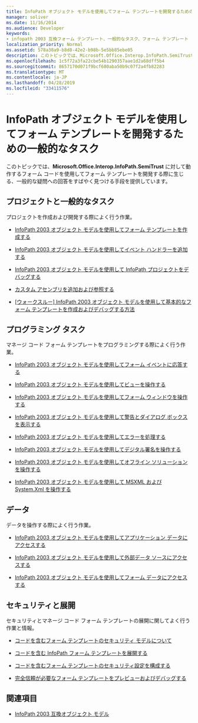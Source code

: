 ```yaml
---
title: InfoPath オブジェクト モデルを使用してフォーム テンプレートを開発するための一般的なタスク
manager: soliver
ms.date: 11/16/2014
ms.audience: Developer
keywords:
- infopath 2003 互換フォーム テンプレート、一般的なタスク、フォーム テンプレート [InfoPath 2007]、2003 互換を開発するための一般的なタスク
localization_priority: Normal
ms.assetid: 578a38a9-b8d8-42e2-b98b-5e5bb85ebe05
description: このトピックでは、Microsoft.Office.Interop.InfoPath.SemiTrust に対して動作するフォーム コードを使用してフォーム テンプレートを開発する際に生じる、一般的な疑問への回答をすばやく見つける手段を提供しています。
ms.openlocfilehash: 1c5f72a3fa22cbe54b1290357aae1d2a68dff5b4
ms.sourcegitcommit: 8657170d071f9bcf680aba50b9c07f2a4fb82283
ms.translationtype: MT
ms.contentlocale: ja-JP
ms.lasthandoff: 04/28/2019
ms.locfileid: "33411576"
---
```

# <a name="common-tasks-for-developing-form-templates-using-the-infopath-object-model"></a>InfoPath オブジェクト モデルを使用してフォーム テンプレートを開発するための一般的なタスク

このトピックでは、**Microsoft.Office.Interop.InfoPath.SemiTrust** に対して動作するフォーム コードを使用してフォーム テンプレートを開発する際に生じる、一般的な疑問への回答をすばやく見つける手段を提供しています。 
  
## <a name="projects-and-general-tasks"></a>プロジェクトと一般的なタスク

プロジェクトを作成および開発する際によく行う作業。
  
- [InfoPath 2003 オブジェクト モデルを使用してフォーム テンプレートを作成する](how-to-create-a-form-template-using-the-infopath-2003-object-model.md)
    
- [InfoPath 2003 オブジェクト モデルを使用してイベント ハンドラーを追加する](how-to-add-an-event-handler-using-the-infopath-2003-object-model.md)
    
- [InfoPath 2003 オブジェクト モデルを使用して InfoPath プロジェクトをデバッグする](how-to-debug-infopath-projects-using-the-infopath-2003-object-model.md)
    
- [カスタム アセンブリを追加および参照する](how-to-add-and-reference-custom-assemblies.md)
    
- [[ウォークスルー] InfoPath 2003 オブジェクト モデルを使用して基本的なフォーム テンプレートを作成およびデバッグする方法](walkthrough-create-and-debug-basic-form-template-using-infopath-object-model.md)
    
## <a name="programming-tasks"></a>プログラミング タスク

マネージ コード フォーム テンプレートをプログラミングする際によく行う作業。
  
- [InfoPath 2003 オブジェクト モデルを使用してフォーム イベントに応答する](how-to-respond-to-form-events-using-the-infopath-2003-object-model.md)
    
- [InfoPath 2003 オブジェクト モデルを使用してビューを操作する](how-to-work-with-views-using-the-infopath-2003-object-model.md)
    
- [InfoPath 2003 オブジェクト モデルを使用してフォーム ウィンドウを操作する](how-to-work-with-form-windows-using-the-infopath-2003-object-model.md)
    
- [InfoPath 2003 オブジェクト モデルを使用して警告とダイアログ ボックスを表示する](how-to-display-alerts-and-dialog-boxes-using-the-infopath-2003-object-model.md)
    
- [InfoPath 2003 オブジェクト モデルを使用してエラーを処理する](how-to-handle-errors-using-the-infopath-2003-object-model.md)
    
- [InfoPath 2003 オブジェクト モデルを使用してデジタル署名を操作する](how-to-work-with-digital-signatures-using-the-infopath-2003-object-model.md)
    
- [InfoPath 2003 オブジェクト モデルを使用してオフライン ソリューションを操作する](how-to-work-with-offline-solutions-using-the-infopath-2003-object-model.md)
    
- [InfoPath 2003 オブジェクト モデルを使用して MSXML および System.Xml を操作する](working-with-msxml-and-system-xml-using-the-infopath-2003-object-model.md)
    
## <a name="data"></a>データ

データを操作する際によく行う作業。
  
- [InfoPath 2003 オブジェクト モデルを使用してアプリケーション データにアクセスする](how-to-access-application-data-using-the-infopath-2003-object-model.md)
    
- [InfoPath 2003 オブジェクト モデルを使用して外部データ ソースにアクセスする](how-to-access-external-data-sources-using-the-infopath-2003-object-model.md)
    
- [InfoPath 2003 オブジェクト モデルを使用してフォーム データにアクセスする](how-to-access-form-data-using-the-infopath-2003-object-model.md)
    
## <a name="security-and-deployment"></a>セキュリティと展開

セキュリティとマネージ コード フォーム テンプレートの展開に関してよく行う作業と情報。
  
- [コードを含むフォーム テンプレートのセキュリティ モデルについて](about-the-security-model-for-form-templates-with-code.md)
    
- [コードを含む InfoPath フォーム テンプレートを展開する](how-to-deploy-infopath-form-templates-with-code.md)
    
- [コードを含むフォーム テンプレートのセキュリティ設定を構成する](how-to-configure-security-settings-for-form-templates-with-code.md)
    
- [完全信頼が必要なフォーム テンプレートをプレビューおよびデバッグする](how-to-preview-and-debug-form-templates-that-require-full-trust.md)
    
## <a name="see-also"></a>関連項目

- [InfoPath 2003 互換オブジェクト モデル](infopath-2003-compatible-object-models.md)


